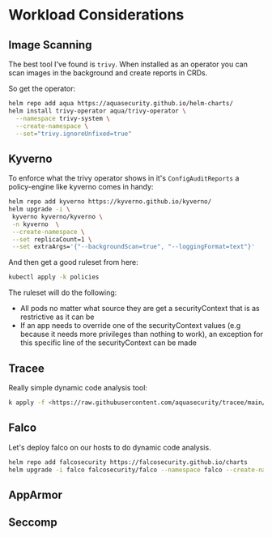 # Workload Considerations

## Image Scanning

The best tool I've found is `trivy`. When installed as an operator you can scan images in the background and create reports in CRDs.

So get the operator:

```bash
helm repo add aqua https://aquasecurity.github.io/helm-charts/
helm install trivy-operator aqua/trivy-operator \
  --namespace trivy-system \
  --create-namespace \
  --set="trivy.ignoreUnfixed=true" 
```

## Kyverno

To enforce what the trivy operator shows in it's `ConfigAuditReports` a policy-engine like kyverno comes in handy:

```bash
helm repo add kyverno https://kyverno.github.io/kyverno/
helm upgrade -i \
 kyverno kyverno/kyverno \
 -n kyverno  \
 --create-namespace \
 --set replicaCount=1 \
 --set extraArgs='{"--backgroundScan=true", "--loggingFormat=text"}'
```

And then get a good ruleset from here:

```bash
kubectl apply -k policies
```

The ruleset will do the following:

- All pods no matter what source they are get a securityContext that is as restrictive as it can be
- If an app needs to override one of the securityContext values (e.g because it needs more privileges than nothing to work), an exception for this specific line of the securityContext can be made

## Tracee

Really simple dynamic code analysis tool:

```bash
k apply -f <https://raw.githubusercontent.com/aquasecurity/tracee/main/deploy/kubernetes/tracee/tracee.yaml>
```

## Falco

Let's deploy falco on our hosts to do dynamic code analysis.

```bash
helm repo add falcosecurity https://falcosecurity.github.io/charts
helm upgrade -i falco falcosecurity/falco --namespace falco --create-namespace
```

## AppArmor

## Seccomp
